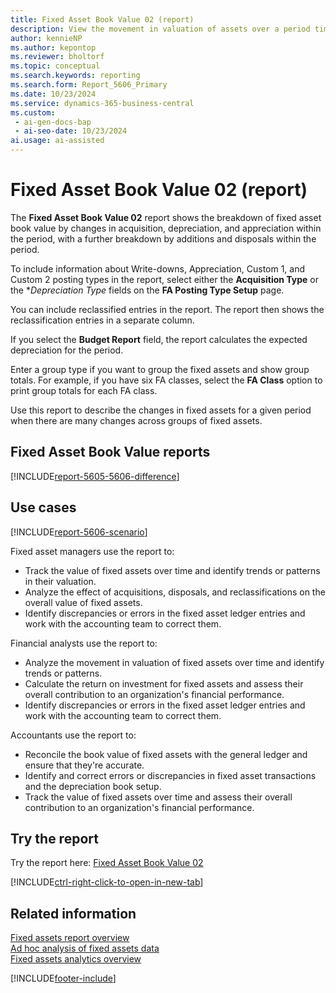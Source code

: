 ```yaml
---
title: Fixed Asset Book Value 02 (report)
description: View the movement in valuation of assets over a period time with a breakdown of values under additions and disposals during the period.
author: kennieNP
ms.author: kepontop
ms.reviewer: bholtorf
ms.topic: conceptual
ms.search.keywords: reporting
ms.search.form: Report_5606_Primary
ms.date: 10/23/2024
ms.service: dynamics-365-business-central
ms.custom:
 - ai-gen-docs-bap
 - ai-seo-date: 10/23/2024
ai.usage: ai-assisted
---
```


# Fixed Asset Book Value 02 (report)

The **Fixed Asset Book Value 02** report shows the breakdown of fixed asset book value by changes in acquisition, depreciation, and appreciation within the period, with a further breakdown by additions and disposals within the period.

To include information about Write-downs, Appreciation, Custom 1, and Custom 2 posting types in the report, select either the **Acquisition Type** or the **Depreciation Type* fields on the **FA Posting Type Setup** page.

You can include reclassified entries in the report. The report then shows the reclassification entries in a separate column.

If you select the **Budget Report** field, the report calculates the expected depreciation for the period.

Enter a group type if you want to group the fixed assets and show group totals. For example, if you have six FA classes, select the **FA Class** option to print group totals for each FA class.

Use this report to describe the changes in fixed assets for a given period when there are many changes across groups of fixed assets.


## Fixed Asset Book Value reports

[!INCLUDE[report-5605-5606-difference](../includes/report-5605-5606-difference.md)]


## Use cases

[!INCLUDE[report-5606-scenario](../includes/report-5606-scenario-include.md)]

<!-- 

Prompt

Below is a report in an ERP system. Provide 3-4 use cases for different personas working with fixed asset management or finance for fixed assets.

Format like this:    
  
As a <persona>, use the report to    
* use case 1  
* use case 2    

Do not capitalize the persona names. 

Do not start lines with "Use the data to"

## Report name
Fixed Asset Book Value 02

### What the report does
The *Fixed Asset Book Value 02* report shows the movement in valuation of assets over a period time.
To obtain information on Write-downs, Appreciation, Custom 1, and Custom 2 posting types included in the Book Value 02 report, select either the Acquisition Type or the Depreciation Type field in the FA Posting Type Setup window. 
You can include reclassified entries in the Book Value 02 report.
Also, you can select the Budget Report check box to calculate depreciation from the last FA posting date up to the specified ending date. 
The report is useful when the you want to view the movement in valuation of assets over a period time. There is further breakdown of values under additions and disposals during the period, further grouped under classes/subclasses if needed.

### Use cases
View the movement in valuation of assets over a period time with a breakdown of values under additions and disposals during the period, further grouped under classes/subclasses, if needed.

Please include your data sources and URLs

-->

Fixed asset managers use the report to:

* Track the value of fixed assets over time and identify trends or patterns in their valuation.
* Analyze the effect of acquisitions, disposals, and reclassifications on the overall value of fixed assets.
* Identify discrepancies or errors in the fixed asset ledger entries and work with the accounting team to correct them.

Financial analysts use the report to:

* Analyze the movement in valuation of fixed assets over time and identify trends or patterns.
* Calculate the return on investment for fixed assets and assess their overall contribution to an organization's financial performance.
* Identify discrepancies or errors in the fixed asset ledger entries and work with the accounting team to correct them.

Accountants use the report to:

* Reconcile the book value of fixed assets with the general ledger and ensure that they're accurate.
* Identify and correct errors or discrepancies in fixed asset transactions and the depreciation book setup.
* Track the value of fixed assets over time and assess their overall contribution to an organization's financial performance.

## Try the report

Try the report here: [Fixed Asset Book Value 02](https://businesscentral.dynamics.com?report=5606)

[!INCLUDE[ctrl-right-click-to-open-in-new-tab](../includes/ctrl-right-click-to-open-in-new-tab.md)]

## Related information

[Fixed assets report overview](../fa-reports.md)  
[Ad hoc analysis of fixed assets data](../ad-hoc-analysis-fa.md)  
[Fixed assets analytics overview](../fa-analytics-overview.md)  

[!INCLUDE[footer-include](../includes/footer-banner.md)]